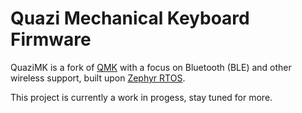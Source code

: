 # Quazi Mechanical Keyboard Firmware

QuaziMK is a fork of [QMK](https://github.com/qmk/qmk_firmware) with a focus on Bluetooth (BLE) and other wireless support, built upon [Zephyr RTOS](https://zephyrproject.org).

This project is currently a work in progess, stay tuned for more.
